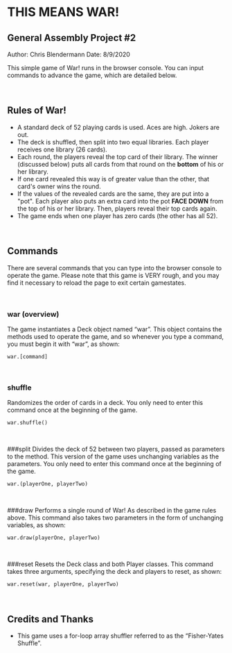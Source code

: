 # THIS MEANS WAR!
## General Assembly Project #2
Author: Chris Blendermann
Date: 8/9/2020

This simple game of War! runs in the browser console.  You can input commands to advance the game, which are detailed below.

&nbsp;

## Rules of War!
- A standard deck of 52 playing cards is used.  Aces are high.  Jokers are out.
- The deck is shuffled, then split into two equal libraries.  Each player receives one library (26 cards).
- Each round, the players reveal the top card of their library.  The winner (discussed below) puts all cards from that round on the **bottom** of his or her library.
- If one card revealed this way is of greater value than the other, that card's owner wins the round.
- If the values of the revealed cards are the same, they are put into a "pot".  Each player also puts an extra card into the pot **FACE DOWN** from the top of his or her library.  Then, players reveal their top cards again.
- The game ends when one player has zero cards (the other has all 52).

&nbsp;

## Commands
There are several commands that you can type into the browser console to operate the game.  Please note that this game is VERY rough, and you may find it necessary to reload the page to exit certain gamestates.

&nbsp;

### war (overview)
The game instantiates a Deck object named “war”.  This object contains the methods used to operate the game, and so whenever you type a command, you must begin it with “war”, as shown:
```
war.[command]
```
&nbsp;

### shuffle
Randomizes the order of cards in a deck.  You only need to enter this command once at the beginning of the game.
```
war.shuffle()
```
&nbsp;


###split
Divides the deck of 52 between two players, passed as parameters to the method.  This version of the game uses unchanging variables as the parameters.  You only need to enter this command once at the beginning of the game.
```
war.(playerOne, playerTwo)
```
&nbsp;

###draw
Performs a single round of War! As described in the game rules above.  This command also takes two parameters in the form of unchanging variables, as shown:
```
war.draw(playerOne, playerTwo)
```
&nbsp;

###reset
Resets the Deck class and both Player classes.  This command takes three arguments, specifying the deck and players to reset, as shown:
```
war.reset(war, playerOne, playerTwo)
```
&nbsp;

## Credits and Thanks
- This game uses a for-loop array shuffler referred to as the “Fisher-Yates Shuffle”.